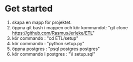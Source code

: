 # Get started

1. skapa en mapp för projektet.
2. öppna git bash i mappen och kör kommandot: "git clone https://github.com/RasmusJerleke/ETL"
3. kör commando : "cd ETL/setup"
4. kör commando : "python setup.py"
5. öppna postgres : "psql postgres postgres"
6. kör commando i postgres : "\i setup.sql"
